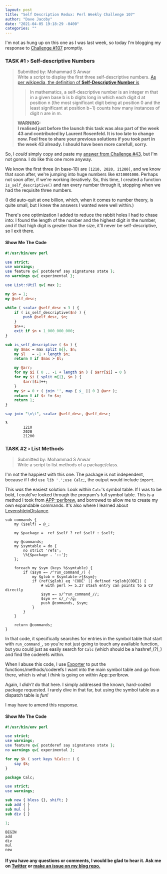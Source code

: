 ```yaml
---
layout: post
title: "Self Description Redux: Perl Weekly Challenge 107"
author: "Dave Jacoby"
date: "2021-04-05 19:18:29 -0400"
categories: ""
---
```


I'm not as hung up on this one as I was last week, so today I'm blogging my response to [Challenge #107](https://perlweeklychallenge.org/blog/perl-weekly-challenge-107/) promptly.

### TASK #1 › Self-descriptive Numbers

> Submitted by: Mohammad S Anwar  
> Write a script to display the first three self-descriptive numbers. [As per wikipedia, the definition of **Self-Descriptive Number** is](https://en.wikipedia.org/wiki/Self-descriptive_number)
>
> > In mathematics, a self-descriptive number is an integer m that in a given base b is b digits long in which each digit d at position n (the most significant digit being at position 0 and the least significant at position b−1) counts how many instances of digit n are in m.
>
> **WARNING:  
> I realised just before the launch this task was also part of the week 43 and contributed by Laurent Rosenfeld. It is too late to change now. Feel free to share your previous solutions if you took part in the week 43 already. I should have been more carefull, sorry.**

So, I _could_ simply copy and paste my [answer from Challenge #43](https://jacoby.github.io/2020/01/17/perl-weekly-challenge-43-rings-and-selfdescription.html), but I'm not gonna. I do like this one more anyway.

We know the first three (in base-10) are `[1210, 2020, 21200]`, and we know that soon after, we're jumping into huge numbers like `6210001000`. Perhaps not _soon_ after, if we're working iteratively. So, this time, I created a function `is_self_descriptive()` and ran every number through it, stopping when we had the requisite three numbers.

(I did auto-quit at one billion, which, when it comes to number theory, is quite small, but I knew the answers I wanted were well within.)

There's one optimization I added to reduce the rabbit holes I had to chase into: I found the length of the number and the highest digit in the number, and if that high digit is greater than the size, it'll never be self-descriptive, so I exit there.

#### Show Me The Code

```perl
#!/usr/bin/env perl

use strict;
use warnings;
use feature qw{ postderef say signatures state };
no warnings qw{ experimental };

use List::Util qw{ max };

my $n = 1;
my @self_desc;

while ( scalar @self_desc < 3 ) {
    if ( is_self_descriptive($n) ) {
        push @self_desc, $n;
    }
    $n++;
    exit if $n > 1_000_000_000;
}

sub is_self_descriptive ( $n ) {
    my $max = max split m{}, $n;
    my $l   = -1 + length $n;
    return 0 if $max > $l;

    my @arr;
    for my $i ( 0 .. -1 + length $n ) { $arr[$i] = 0 }
    for my $i ( split m{|}, $n ) {
        $arr[$i]++;
    }
    my $r = 0 + ( join '', map { $_ || 0 } @arr );
    return 0 if $r != $n;
    return 1;
}

say join "\n\t", scalar @self_desc, @self_desc;
```

```text
3
        1210
        2020
        21200
```

### TASK #2 › List Methods

> Submitted by: Mohammad S Anwar  
> Write a script to list methods of a package/class.

I'm not the happiest with this one. The package is not independent, because if I did `use lib '.';use Calc;`, the output would include `import`.

This _was_ the easiest solution: Look within `Calc`'s symbol table. If I was to be bold, I could've looked through the program's full symbol table. This is a method I took from [APP::perlbrew](https://metacpan.org/source/GUGOD/App-perlbrew-0.91/lib%2FApp%2Fperlbrew.pm), and borrowed to allow me to create my own expandable commands. It's also where I learned about [LevenshteinDistance](https://en.wikipedia.org/wiki/Levenshtein_distance). 


```perlbrew
sub commands {
    my ($self) = @_;
 
    my $package =  ref $self ? ref $self : $self;
 
    my @commands;
    my $symtable = do {
        no strict 'refs';
        \%{$package . '::'};
    };
 
    foreach my $sym (keys %$symtable) {
        if ($sym =~ /^run_command_/) {
            my $glob = $symtable->{$sym};
            if (ref($glob) eq 'CODE' || defined *$glob{CODE}) {
                # with perl >= 5.27 stash entry can points to a CV directly
                $sym =~ s/^run_command_//;
                $sym =~ s/_/-/g;
                push @commands, $sym;
            }
        }
    }
 
    return @commands;
}
 ```

In that code, it specifically searches for entries in the symbol table that start with `run_command_`, so you're not just going to touch any available function, but you could just as easily search for `Calc` (which should be a hashref_(?)_) and find the coderefs within.

When I abuse this code, I use [Exporter](https://metacpan.org/pod/Exporter) to put the functions/methods/coderefs I want into the main symbol table and go from there, which is what I _think_ is going on within App::perlbrew.

Again, I _didn't_ do that here. I simply addressed the known, hard-coded package requested. I rarely dive in that far, but using the symbol table as a dispatch table is _fun!_

I may have to amend this response.

#### Show Me The Code

```perl
#!/usr/bin/env perl

use strict;
use warnings;
use feature qw{ postderef say signatures state };
no warnings qw{ experimental };

for my $k ( sort keys %Calc:: ) {
    say $k;
}

package Calc;

use strict;
use warnings;

sub new { bless {}, shift; }
sub add { }
sub mul { }
sub div { }

1;
```

```text
BEGIN
add
div
mul
new
```

#### If you have any questions or comments, I would be glad to hear it. Ask me on [Twitter](https://twitter.com/jacobydave) or [make an issue on my blog repo.](https://github.com/jacoby/jacoby.github.io)
